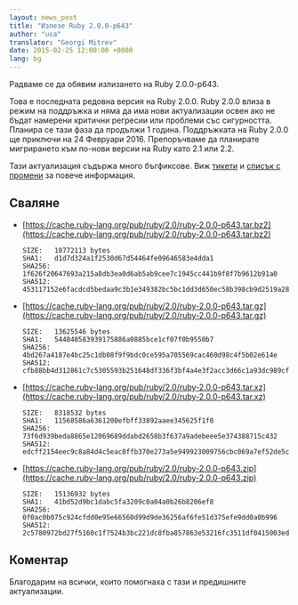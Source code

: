 ```yaml
---
layout: news_post
title: "Излезе Ruby 2.0.0-p643"
author: "usa"
translator: "Georgi Mitrev"
date: 2015-02-25 12:00:00 +0000
lang: bg
---
```


Радваме се да обявим излизането на Ruby 2.0.0-p643.

Това е последната редовна версия на Ruby 2.0.0.
Ruby 2.0.0 влиза в режим на поддръжка и няма да има нови актуализации
освен ако не бъдат намерени критични регресии или проблеми със
сигурността.
Планира се тази фаза да продължи 1 година.
Поддръжката на Ruby 2.0.0 ще приключи на 24 Февруари 2016.
Препоръчваме да планирате мигрирането към по-нови версии на Ruby като 2.1 или 2.2.

Тази актуализация съдържа много бъгфиксове.
Виж [тикети](https://bugs.ruby-lang.org/projects/ruby-200/issues?set_filter=1&amp;status_id=5)
и [списък с промени](https://svn.ruby-lang.org/repos/ruby/tags/v2_0_0_643/ChangeLog)
за повече информация.

## Сваляне

* [https://cache.ruby-lang.org/pub/ruby/2.0/ruby-2.0.0-p643.tar.bz2](https://cache.ruby-lang.org/pub/ruby/2.0/ruby-2.0.0-p643.tar.bz2)

      SIZE:   10772113 bytes
      SHA1:   d1d7d324a1f2530d67d54464fe09646583e4dda1
      SHA256: 1f626f20647693a215a8db3ea0d6ab5ab9cee7c1945cc441b9f8f7b9612b91a0
      SHA512: 453117152e6facdcd5bedaa9c3b1e349382bc5bc1dd3d650ec58b398cb9d2519a2822d05da10bcc5dbbb4f513fc5fef310caa3529d176fa2d453befb28e4d83a

* [https://cache.ruby-lang.org/pub/ruby/2.0/ruby-2.0.0-p643.tar.gz](https://cache.ruby-lang.org/pub/ruby/2.0/ruby-2.0.0-p643.tar.gz)

      SIZE:   13625546 bytes
      SHA1:   544840583939175886a0885bce1cf07f0b9550b7
      SHA256: 4bd267a4187e4bc25c1db08f9f9bdc0ce595a705569cac460d98c4f5b02e614e
      SHA512: cfb88bb4d312861c7c5305593b251648df336f3bf4a4e3f2acc3d66c1a93dc989cf5b60ce9158418ef3fbe4b2e41e7bc86e08942a6624441cfe1297325166b32

* [https://cache.ruby-lang.org/pub/ruby/2.0/ruby-2.0.0-p643.tar.xz](https://cache.ruby-lang.org/pub/ruby/2.0/ruby-2.0.0-p643.tar.xz)

      SIZE:   8318532 bytes
      SHA1:   11568586a6361200efbff33892aaee345625f1f0
      SHA256: 73f6d939beda8865e12069689ddabd2658b3f637a9adebeee5e374388715c432
      SHA512: edcff2154eec9c8a84d4c5eac8ffb370e273a5e949923009756cbc069a7ef52de5c91981bd726ae5043bc2784d8ff5080444bc29d0693abc08ff66a8783a7cbc

* [https://cache.ruby-lang.org/pub/ruby/2.0/ruby-2.0.0-p643.zip](https://cache.ruby-lang.org/pub/ruby/2.0/ruby-2.0.0-p643.zip)

      SIZE:   15136932 bytes
      SHA1:   41bd52d9bc1dabc5fa3209c0a04a0b26b8206ef8
      SHA256: 0f0ac0b075c924cfdd0e95e66560d99d9de36256af6fe51d375efe9dd0a0b996
      SHA512: 2c5780972bd27f5160c1f7524b3bc221dc8fba857863e53216fc3511df0415003ed1d4bc8c49533a34eedab0de72a261e5d4f2cecc251c64be843194ce3efbb6

## Коментар

Благодарим на всички, които помогнаха с тази и предишните актуализации.
